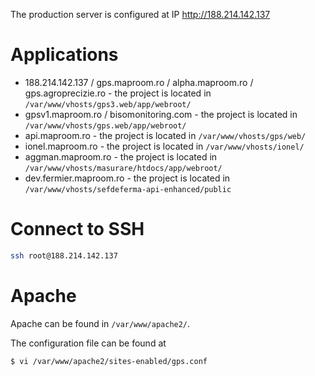 The production server is configured at IP http://188.214.142.137

# Applications

- 188.214.142.137 / gps.maproom.ro / alpha.maproom.ro / gps.agroprecizie.ro - the project is located in `/var/www/vhosts/gps3.web/app/webroot/`
- gpsv1.maproom.ro /  bisomonitoring.com - the project is located in `/var/www/vhosts/gps.web/app/webroot/`
- api.maproom.ro - the project is located in `/var/www/vhosts/gps/web/`
- ionel.maproom.ro - the project is located in `/var/www/vhosts/ionel/`
- aggman.maproom.ro - the project is located in `/var/www/vhosts/masurare/htdocs/app/webroot/`
- dev.fermier.maproom.ro - the project is located in `/var/www/vhosts/sefdeferma-api-enhanced/public`

# Connect to SSH

```sh
ssh root@188.214.142.137
```

# Apache

Apache can be found in `/var/www/apache2/`. 

The configuration file can be found at 

```sh
$ vi /var/www/apache2/sites-enabled/gps.conf 
```